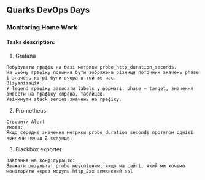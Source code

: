 ## Quarks DevOps Days 

### Monitoring Home Work

#### Tasks description:

1. Grafana  
```
Побудувати графік на базі метрики probe_http_duration_seconds.  
На цьому графіку повинна бути зображена різниця поточних значень phase і значень котрі були вчора в той же час.  
Візуалізація:  
У legend графіку записати labels у форматі: phase – target, значення вивести на графіку справа, таблицею.  
Увімкнути stack series значень на графіку.  
```

2. Prometheus  
```
Створити Alert  
Умова:  
Якщо середнє значення метрики probe_duration_seconds протягом однієї хвилини понад 2 секунди.  
```

3. Blackbox exporter  
```
Завдання на конфігурацію:  
Вважати результат probe неуспішним, якщо на сайті, який ми хочемо моніторити через модуль http_2xx вимкнений ssl  
```